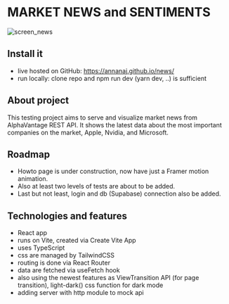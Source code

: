 # MARKET NEWS and SENTIMENTS

![screen_news](https://github.com/user-attachments/assets/004704dd-a2fd-4927-8189-0262a8e13f0c)

## Install it

- live hosted on GitHub: https://annanaj.github.io/news/
- run locally: clone repo and npm run dev (yarn dev, ..) is sufficient

## About project

This testing project aims to serve and visualize market news from AlphaVantage REST API. It shows the latest data about
the most important companies on the market, Apple, Nvidia, and Microsoft.

## Roadmap

- Howto page is under construction, now have just a Framer motion animation.
- Also at least two levels of tests are about to be added.
- Last but not least, login and db (Supabase) connection also be added.

## Technologies and features

- React app
- runs on Vite, created via Create Vite App
- uses TypeScript
- css are managed by TailwindCSS
- routing is done via React Router
- data are fetched via useFetch hook
- also using the newest features as ViewTransition API (for page transition), light-dark() css function for dark mode
- adding server with http module to mock api
